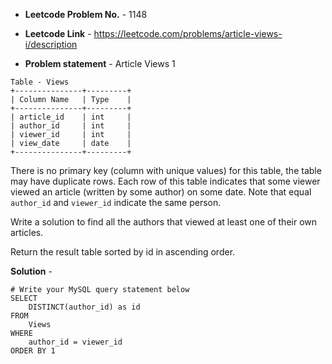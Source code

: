 - **Leetcode Problem No.** - 1148

- **Leetcode Link** - https://leetcode.com/problems/article-views-i/description
- **Problem statement** - Article Views 1
```
Table - Views
+---------------+---------+
| Column Name   | Type    |
+---------------+---------+
| article_id    | int     |
| author_id     | int     |
| viewer_id     | int     |
| view_date     | date    |
+---------------+---------+
```
There is no primary key (column with unique values) for this table, the table may have duplicate rows.
Each row of this table indicates that some viewer viewed an article (written by some author) on some date. 
Note that equal `author_id` and `viewer_id` indicate the same person.
 

Write a solution to find all the authors that viewed at least one of their own articles.

Return the result table sorted by id in ascending order.

**Solution** -
```
# Write your MySQL query statement below
SELECT 
    DISTINCT(author_id) as id
FROM
    Views
WHERE
    author_id = viewer_id
ORDER BY 1
```